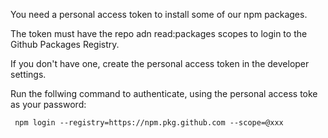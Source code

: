 You need a personal access token to install some of our npm packages.

The token must have the repo adn read:packages scopes to login to the Github Packages Registry.

If you don't have one, create the personal access token in the developer settings.

Run the follwing command to authenticate, using the personal access toke as your password:

` npm login --registry=https://npm.pkg.github.com --scope=@xxx`
